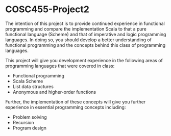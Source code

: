 # COSC455-Project2
The intention of this project is to provide continued experience in functional programming and compare the implementation Scala to that a pure functional language (Scheme) and that of imperative and logic programming languages. In doing so, you should develop a better understanding of functional programming and the concepts behind this class of programming languages.

This project will give you development experience in the following areas of programming languages that were covered in class:
* Functional programming
* Scala Scheme 
* List data structures
* Anonymous and higher-order functions

Further, the implementation of these concepts will give you further experience in essential programming concepts including:
* Problem solving
* Recursion
* Program design 
